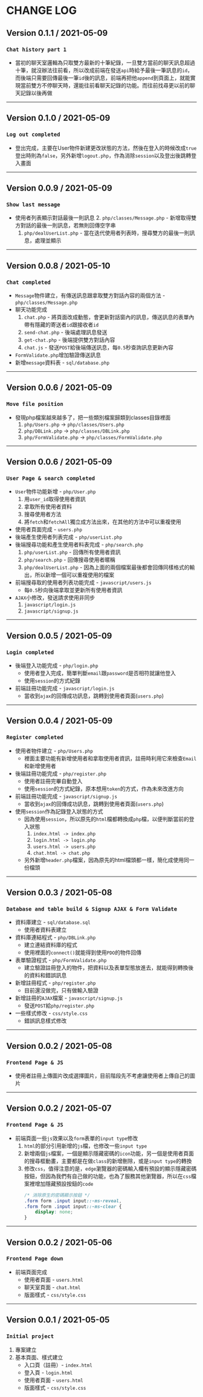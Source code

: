 # CHANGE LOG

## Version 0.1.1 / 2021-05-09
### `Chat history part 1`
* 當初的聊天室邏輯為只取雙方最新的十筆紀錄，一旦雙方當前的聊天訊息超過十筆，就沒辦法往前看，所以改成前端在發送`api`時給予最後一筆訊息的`id`，而後端只需要回傳最後一筆`id`後的訊息，前端再把他`append`到頁面上，就能實現當前雙方不停聊天時，還能往前看聊天記錄的功能。而往前找尋更以前的聊天記錄以後再做
---
## Version 0.1.0 / 2021-05-09
### `Log out completed`
* 登出完成，主要在User物件新建更改狀態的方法，然後在登入的時候改成`true`登出時則為`false`，另外新增`logout.php`，作為消除`session`以及登出後跳轉登入畫面
---
## Version 0.0.9 / 2021-05-09
### `Show last message`
* 使用者列表顯示對話最後一則訊息
    2. `php/classes/Message.php` - 新增取得雙方對話的最後一則訊息，若無則回傳空字串
    1. `php/dealUserList.php` - 當在迭代使用者列表時，搜尋雙方的最後一則訊息，處理並顯示
---
## Version 0.0.8 / 2021-05-10
### `Chat completed`
* `Message`物件建立，有傳送訊息跟拿取雙方對話內容的兩個方法 - `php/classes/Message.php`
* 聊天功能完成
    1. `chat.php` - 將頁面改成動態，會更新對話窗內的訊息，傳送訊息的表單內帶有隱藏的寄送者`id`跟接收者`id`
    3. `send-chat.php` - 後端處理訊息發送
    4. `get-chat.php` - 後端提供雙方對話內容
    2. `chat.js` - 發送`POST`給後端傳送訊息，每`0.5`秒查詢訊息更新內容
* `FormValidate.php`增加驗證傳送訊息
* 新增`message`資料表 - `sql/database.php`
---
## Version 0.0.6 / 2021-05-09
### `Move file position`
* 發現php檔案越來越多了，把一些類別檔案歸類到classes目錄裡面
    1. `php/Users.php` -> `php/classes/Users.php`
    2. `php/DBLink.php` -> `php/classes/DBLink.php`
    3. `php/FormValidate.php` -> `php/classes/FormValidate.php`
---
## Version 0.0.6 / 2021-05-09
### `User Page & search completed`
* `User`物件功能新增 - `php/User.php`
    1. 用`user_id`取得使用者資訊
    2. 拿取所有使用者資料
    3. 搜尋使用者方法
    4. 將`fetch`和`fetchAll`獨立成方法出來，在其他的方法中可以重複使用
* 使用者頁面完成 - `users.php`
* 後端產生使用者列表完成 - `php/userList.php`
* 後端搜尋功能和產生使用者料表完成 - `php/search.php`
    1. `php/userList.php` - 回傳所有使用者資訊
    2. `php/search.php` - 回傳搜尋使用者暱稱
    3. `php/dealUserList.php` - 因為上面的兩個檔案最後都會回傳同樣格式的輸出，所以新增一個可以重複使用的檔案
* 前端搜尋取的使用者列表功能完成 - `javascript/users.js`
    * 每`0.5`秒向後端拿取並更新所有使用者資訊
* `AJAX`小修改，發送請求使用非同步
    1. `javascript/login.js`
    2. `javascript/signup.js`
---
## Version 0.0.5 / 2021-05-09
### `Login completed`
* 後端登入功能完成 - `php/login.php`
    * 使用者登入完成，簡單判斷`email`跟`password`是否相符就讓他登入
    * 使用`session`的方式紀錄
* 前端註冊功能完成 - `javascript/login.js`
    * 當收到`ajax`的回傳成功訊息，跳轉到使用者頁面(`users.php`)
---
## Version 0.0.4 / 2021-05-09
### `Register completed`
* 使用者物件建立 - `php/Users.php`
    * 裡面主要功能有新增使用者和拿取使用者資訊，註冊時利用它來檢查`Email`和新增使用者
* 後端註冊功能完成 - `php/register.php`
    * 使用者註冊完畢自動登入
    * 使用`session`的方式紀錄，原本想用`token`的方式，作為未來改進方向
* 前端註冊功能完成 - `javascript/signup.js`
    * 當收到`ajax`的回傳成功訊息，跳轉到使用者頁面(`users.php`)
* 使用`session`作為記錄登入狀態的方式
    * 因為使用`session`，所以原先的`html`檔都轉換成`php`檔，以便判斷當前的登入狀態
        1. `index.html -> index.php`
        2. `login.html -> login.php`
        3. `users.html -> users.php`
        4. `chat.html -> chat.php`
    * 另外新增`header.php`檔案，因為原先的html檔頭都一樣，簡化成使用同一份檔頭
---
## Version 0.0.3 / 2021-05-08
### `Database and table build & Signup AJAX & Form Validate`
* 資料庫建立 - `sql/database.sql`
    * 使用者資料表建立
* 資料庫連結程式 - `php/DBLink.php`
    * 建立連結資料庫的程式
    * 使用裡面的`connect()`就能得到使用`PDO`的物件回傳
* 表單驗證程式 - `php/FormValidate.php`
    * 建立驗證註冊登入的物件，把資料以及表單型態放進去，就能得到轉換後的資料和錯誤訊息
* 新增註冊程式 - `php/register.php`
    * 目前還沒做完，只有做輸入驗證
* 新增註冊的`AJAX`檔案 - `javascript/signup.js`
    * 發送`POST`給`php/register.php`
* 一些樣式修改 - `css/style.css`
    * 錯誤訊息樣式修改
---
## Version 0.0.2 / 2021-05-08
### `Frontend Page & JS`
* 使用者註冊上傳圖片改成選擇圖片，目前階段先不考慮讓使用者上傳自己的圖片
---
## Version 0.0.2 / 2021-05-07
### `Frontend Page & JS`
* 前端頁面一些`js`效果以及`form`表單的`input type`修改
    1. `html`的部分引用新增的`js`檔，也修改一些`input type`
    2. 新增兩個`js`檔案，一個是顯示隱藏密碼的`icon`功能，另一個是使用者頁面的搜尋框動畫，主要都是在做`class`的新增刪除，或是`input type`的轉換
    3. 修改`css`，值得注意的是，`edge`瀏覽器的密碼輸入欄有預設的顯示隱藏密碼按鈕，但因為我們有自己做的功能，也為了服務其他瀏覽器，所以在`css`檔案裡增加隱藏預設按鈕的`code`
        ```css
        /* 消除原生的密碼顯示按鈕 */
        .form form .input input::-ms-reveal,
        .form form .input input::-ms-clear {
            display: none;
        }
        ```
---
## Version 0.0.2 / 2021-05-06
### `Frontend Page down`
* 前端頁面完成
    * 使用者頁面 - `users.html`
    * 聊天室頁面 - `chat.html`
    * 版面樣式 - `css/style.css`
---
## Version 0.0.1 / 2021-05-05
### `Initial project`
1. 專案建立
2. 基本頁面、樣式建立
    * 入口頁（註冊）- `index.html`
    * 登入頁 - `login.html`
    * 使用者頁面 - `users.html`
    * 版面樣式 - `css/style.css`